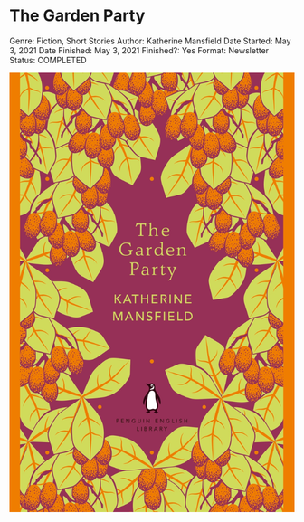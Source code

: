 # The Garden Party

Genre: Fiction, Short Stories
Author: Katherine Mansfield
Date Started: May 3, 2021
Date Finished: May 3, 2021
Finished?: Yes
Format: Newsletter
Status: COMPLETED

![The%20Garden%20Party%206d3683282ec04f7db29cc30d46abbfed/9780241341643.jpg](The%20Garden%20Party%206d3683282ec04f7db29cc30d46abbfed/9780241341643.jpg)